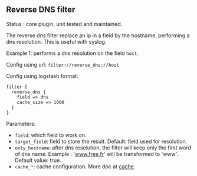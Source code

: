 Reverse DNS filter
---

Status : core plugin, unit tested and maintained.

The reverse dns filter replace an ip in a field by the hostname, performing a dns resolution. This is useful with syslog.

Example 1: performs a dns resolution on the field ``host``.

Config using url: ``filter://reverse_dns://host``

Config using logstash format:
````
filter {
  reverse_dns {
    field => dns
    cache_size => 1000
  }
}
````

Parameters:

* ``field``: which field to work on.
* ``target_field``: field to store the result. Default: field used for resolution.
* ``only_hostname``: after dns resolution, the filter will keep only the first word of dns name. Example : 'www.free.fr' will be transformed to 'www'. Default value: true.
* ``cache_*``: cache configuration. More doc at [cache](../cache.md).